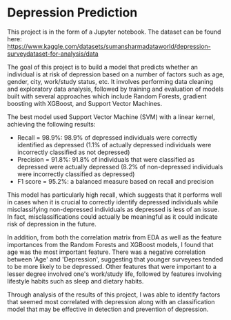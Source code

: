 # Depression Prediction

This project is in the form of a Jupyter notebook. The dataset can be found here:
https://www.kaggle.com/datasets/sumansharmadataworld/depression-surveydataset-for-analysis/data

The goal of this project is to build a model that predicts whether an individual is at risk of depression based on a number of factors such as age, gender, city, work/study status, etc. It involves performing data cleaning and exploratory data analysis, followed by training and evaluation of models built with several approaches which include Random Forests, gradient boosting with XGBoost, and Support Vector Machines.

The best model used Support Vector Machine (SVM) with a linear kernel, achieving the following results:
- Recall = 98.9%: 98.9% of depressed individuals were correctly identified as depressed (1.1% of actually depressed individuals were incorrectly classified as not depressed)
- Precision = 91.8%: 91.8% of individuals that were classified as depressed were actually depressed (8.2% of non-depressed individuals were incorrectly classified as depressed)
- F1 score = 95.2%: a balanced measure based on recall and precision

This model has particularly high recall, which suggests that it performs well in cases when it is crucial to correctly identify depressed individuals while misclassifying non-depressed individuals as depressed is less of an issue. In fact, misclassifications could actually be meaningful as it could indicate risk of depression in the future.

In addition, from both the correlation matrix from EDA as well as the feature importances from the Random Forests and XGBoost models, I found that age was the most important feature. There was a negative correlation between 'Age' and 'Depression', suggesting that younger surveyees tended to be more likely to be depressed. Other features that were important to a lesser degree involved one's work/study life, followed by features involving lifestyle habits such as sleep and dietary habits.

Through analysis of the results of this project, I was able to identify factors that seemed most correlated with depression along with an classification model that may be effective in detection and prevention of depression.
